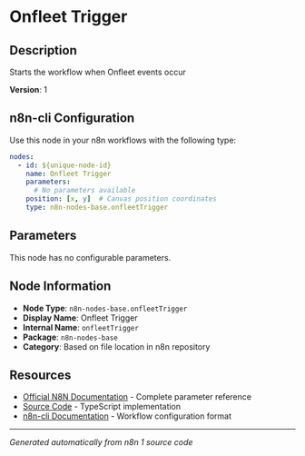# Onfleet Trigger

## Description

Starts the workflow when Onfleet events occur

**Version**: 1

## n8n-cli Configuration

Use this node in your n8n workflows with the following type:

```yaml
nodes:
  - id: ${unique-node-id}
    name: Onfleet Trigger
    parameters:
      # No parameters available
    position: [x, y]  # Canvas position coordinates
    type: n8n-nodes-base.onfleetTrigger
```

## Parameters

This node has no configurable parameters.

## Node Information

- **Node Type**: `n8n-nodes-base.onfleetTrigger`
- **Display Name**: Onfleet Trigger
- **Internal Name**: `onfleetTrigger`
- **Package**: `n8n-nodes-base`
- **Category**: Based on file location in n8n repository

## Resources

- [Official N8N Documentation](https://docs.n8n.io/integrations/builtin/app-nodes/n8n-nodes-base.onfleettrigger/) - Complete parameter reference
- [Source Code](https://github.com/n8n-io/n8n/blob/master/packages/nodes-base/nodes/Onfleet/OnfleetTrigger.node.ts) - TypeScript implementation
- [n8n-cli Documentation](https://github.com/edenreich/n8n-cli) - Workflow configuration format

---
*Generated automatically from n8n 1 source code*
